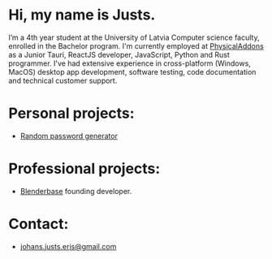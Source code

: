 # Hi, my name is Justs.
I’m a 4th year student at the University of Latvia Computer science faculty, enrolled in the Bachelor program. I'm currently employed at [PhysicalAddons](https://www.physicaladdons.com/psa/) as a Junior Tauri, ReactJS developer, JavaScript, Python and Rust programmer. I've had extensive experience in cross-platform (Windows, MacOS) desktop app development, software testing, code documentation and technical customer support.

# Personal projects:
- [Random password generator](https://jjeris.github.io/random-password-generator-website/)

# Professional projects:
- [Blenderbase](https://github.com/PhysicalAddons/blenderbase-public) founding developer.

# Contact:
- johans.justs.eris@gmail.com


<!---
JJeris/JJeris is a ✨ special ✨ repository because its `README.md` (this file) appears on your GitHub profile.
You can click the Preview link to take a look at your changes.
--->

